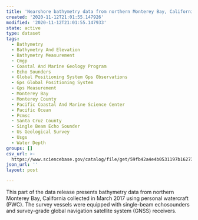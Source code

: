 ```yaml
---
title: 'Nearshore bathymetry data from northern Monterey Bay, California, March 2017'
created: '2020-11-12T21:01:55.147926'
modified: '2020-11-12T21:01:55.147933'
state: active
type: dataset
tags:
  - Bathymetry
  - Bathymetry And Elevation
  - Bathymetry Measurement
  - Cmgp
  - Coastal And Marine Geology Program
  - Echo Sounders
  - Global Positioning System Gps Observations
  - Gps Global Positioning System
  - Gps Measurement
  - Monterey Bay
  - Monterey County
  - Pacific Coastal And Marine Science Center
  - Pacific Ocean
  - Pcmsc
  - Santa Cruz County
  - Single Beam Echo Sounder
  - Us Geological Survey
  - Usgs
  - Water Depth
groups: []
csv_url: >-
  https://www.sciencebase.gov/catalog/file/get/59fb42a4e4b0531197b16273?name=mb17_mar_bathy.csv
json_url: ''
layout: post

---
```

This part of the data release presents bathymetry data from northern Monterey Bay, California collected in March 2017 using personal watercraft (PWC). The survey vessels were equipped with single-beam echosounders and survey-grade global navigation satellite system (GNSS) receivers.
